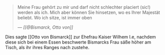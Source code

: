 > Meine Frau gehört zu mir und darf nicht schlechter placiert (sic!) werden als ich. Mich aber können Sie hinsetzen, wo es Ihrer Majestät beliebt. Wo ich sitze, ist immer oben
><div></div>
> <cite> &mdash; [[@Bismarck, Otto von]]</cite>


Dies sagte [[Otto von Bismarck]] zur Ehefrau Kaiser Wilhem I.e, nachdem diese sich bei einem Essen beschwerte Bismarcks Frau säße höher am Tisch, als ihr ihres Ranges nach zustehe.